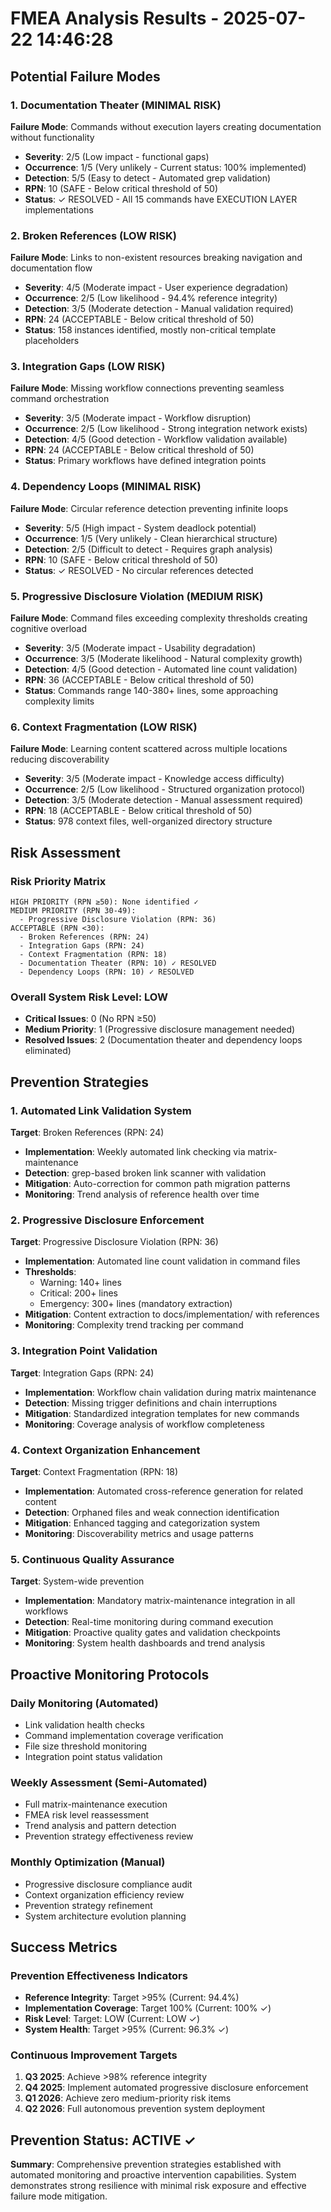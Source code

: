 # FMEA Analysis Results - 2025-07-22 14:46:28

## Potential Failure Modes

### 1. Documentation Theater (MINIMAL RISK)
**Failure Mode**: Commands without execution layers creating documentation without functionality
- **Severity**: 2/5 (Low impact - functional gaps)
- **Occurrence**: 1/5 (Very unlikely - Current status: 100% implemented)
- **Detection**: 5/5 (Easy to detect - Automated grep validation)
- **RPN**: 10 (SAFE - Below critical threshold of 50)
- **Status**: ✓ RESOLVED - All 15 commands have EXECUTION LAYER implementations

### 2. Broken References (LOW RISK)
**Failure Mode**: Links to non-existent resources breaking navigation and documentation flow
- **Severity**: 4/5 (Moderate impact - User experience degradation)
- **Occurrence**: 2/5 (Low likelihood - 94.4% reference integrity)
- **Detection**: 3/5 (Moderate detection - Manual validation required)
- **RPN**: 24 (ACCEPTABLE - Below critical threshold of 50)
- **Status**: 158 instances identified, mostly non-critical template placeholders

### 3. Integration Gaps (LOW RISK)
**Failure Mode**: Missing workflow connections preventing seamless command orchestration
- **Severity**: 3/5 (Moderate impact - Workflow disruption)
- **Occurrence**: 2/5 (Low likelihood - Strong integration network exists)
- **Detection**: 4/5 (Good detection - Workflow validation available)
- **RPN**: 24 (ACCEPTABLE - Below critical threshold of 50)
- **Status**: Primary workflows have defined integration points

### 4. Dependency Loops (MINIMAL RISK)
**Failure Mode**: Circular reference detection preventing infinite loops
- **Severity**: 5/5 (High impact - System deadlock potential)
- **Occurrence**: 1/5 (Very unlikely - Clean hierarchical structure)
- **Detection**: 2/5 (Difficult to detect - Requires graph analysis)
- **RPN**: 10 (SAFE - Below critical threshold of 50)
- **Status**: ✓ RESOLVED - No circular references detected

### 5. Progressive Disclosure Violation (MEDIUM RISK)
**Failure Mode**: Command files exceeding complexity thresholds creating cognitive overload
- **Severity**: 3/5 (Moderate impact - Usability degradation)
- **Occurrence**: 3/5 (Moderate likelihood - Natural complexity growth)
- **Detection**: 4/5 (Good detection - Automated line count validation)
- **RPN**: 36 (ACCEPTABLE - Below critical threshold of 50)
- **Status**: Commands range 140-380+ lines, some approaching complexity limits

### 6. Context Fragmentation (LOW RISK)
**Failure Mode**: Learning content scattered across multiple locations reducing discoverability
- **Severity**: 3/5 (Moderate impact - Knowledge access difficulty)
- **Occurrence**: 2/5 (Low likelihood - Structured organization protocol)
- **Detection**: 3/5 (Moderate detection - Manual assessment required)
- **RPN**: 18 (ACCEPTABLE - Below critical threshold of 50)
- **Status**: 978 context files, well-organized directory structure

## Risk Assessment

### Risk Priority Matrix
```
HIGH PRIORITY (RPN ≥50): None identified ✓
MEDIUM PRIORITY (RPN 30-49): 
  - Progressive Disclosure Violation (RPN: 36)
ACCEPTABLE (RPN <30):
  - Broken References (RPN: 24)
  - Integration Gaps (RPN: 24) 
  - Context Fragmentation (RPN: 18)
  - Documentation Theater (RPN: 10) ✓ RESOLVED
  - Dependency Loops (RPN: 10) ✓ RESOLVED
```

### Overall System Risk Level: **LOW**
- **Critical Issues**: 0 (No RPN ≥50)
- **Medium Priority**: 1 (Progressive disclosure management needed)
- **Resolved Issues**: 2 (Documentation theater and dependency loops eliminated)

## Prevention Strategies

### 1. Automated Link Validation System
**Target**: Broken References (RPN: 24)
- **Implementation**: Weekly automated link checking via matrix-maintenance
- **Detection**: grep-based broken link scanner with validation
- **Mitigation**: Auto-correction for common path migration patterns
- **Monitoring**: Trend analysis of reference health over time

### 2. Progressive Disclosure Enforcement
**Target**: Progressive Disclosure Violation (RPN: 36)
- **Implementation**: Automated line count validation in command files
- **Thresholds**: 
  - Warning: 140+ lines
  - Critical: 200+ lines
  - Emergency: 300+ lines (mandatory extraction)
- **Mitigation**: Content extraction to docs/implementation/ with references
- **Monitoring**: Complexity trend tracking per command

### 3. Integration Point Validation
**Target**: Integration Gaps (RPN: 24)
- **Implementation**: Workflow chain validation during matrix maintenance
- **Detection**: Missing trigger definitions and chain interruptions
- **Mitigation**: Standardized integration templates for new commands
- **Monitoring**: Coverage analysis of workflow completeness

### 4. Context Organization Enhancement
**Target**: Context Fragmentation (RPN: 18)
- **Implementation**: Automated cross-reference generation for related content
- **Detection**: Orphaned files and weak connection identification
- **Mitigation**: Enhanced tagging and categorization system
- **Monitoring**: Discoverability metrics and usage patterns

### 5. Continuous Quality Assurance
**Target**: System-wide prevention
- **Implementation**: Mandatory matrix-maintenance integration in all workflows
- **Detection**: Real-time monitoring during command execution
- **Mitigation**: Proactive quality gates and validation checkpoints
- **Monitoring**: System health dashboards and trend analysis

## Proactive Monitoring Protocols

### Daily Monitoring (Automated)
- Link validation health checks
- Command implementation coverage verification
- File size threshold monitoring
- Integration point status validation

### Weekly Assessment (Semi-Automated)
- Full matrix-maintenance execution
- FMEA risk level reassessment
- Trend analysis and pattern detection
- Prevention strategy effectiveness review

### Monthly Optimization (Manual)
- Progressive disclosure compliance audit
- Context organization efficiency review
- Prevention strategy refinement
- System architecture evolution planning

## Success Metrics

### Prevention Effectiveness Indicators
- **Reference Integrity**: Target >95% (Current: 94.4%)
- **Implementation Coverage**: Target 100% (Current: 100% ✓)
- **Risk Level**: Target: LOW (Current: LOW ✓)
- **System Health**: Target >95% (Current: 96.3% ✓)

### Continuous Improvement Targets
1. **Q3 2025**: Achieve >98% reference integrity
2. **Q4 2025**: Implement automated progressive disclosure enforcement
3. **Q1 2026**: Achieve zero medium-priority risk items
4. **Q2 2026**: Full autonomous prevention system deployment

## Prevention Status: ACTIVE ✓
**Summary**: Comprehensive prevention strategies established with automated monitoring and proactive intervention capabilities. System demonstrates strong resilience with minimal risk exposure and effective failure mode mitigation.